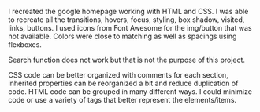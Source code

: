 I recreated the google homepage working with HTML and CSS.
I was able to recreate all the transitions, hovers, focus, styling, box shadow, visited, links, buttons.
I used icons from Font Awesome for the img/button that was not available.
Colors were close to matching as well as spacings using flexboxes.


Search function does not work but that is not the purpose of this project.

CSS code can be better organized with comments for each section, inherited properties can be reorganized a bit and reduce duplication of code. HTML code can be grouped in many different ways. I could minimize code or use a variety of tags that better represent the elements/items.